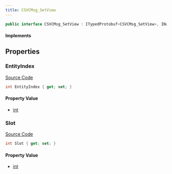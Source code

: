 ```yaml
---
title: CSVCMsg_SetView
---
```


```csharp
public interface CSVCMsg_SetView : ITypedProtobuf<CSVCMsg_SetView>, INativeHandle, INetMessage<CSVCMsg_SetView>, IDisposable
```

#### Implements

## Properties

### EntityIndex

[Source Code](https://github.com/swiftly-solution/swiftlys2/blob/beta/managed/src/SwiftlyS2.Generated/Protobufs/Interfaces/CSVCMsg_SetView.cs#L18)

```csharp
int EntityIndex { get; set; }
```

#### Property Value

- [int](https://learn.microsoft.com/dotnet/api/system.int32)

### Slot

[Source Code](https://github.com/swiftly-solution/swiftlys2/blob/beta/managed/src/SwiftlyS2.Generated/Protobufs/Interfaces/CSVCMsg_SetView.cs#L21)

```csharp
int Slot { get; set; }
```

#### Property Value

- [int](https://learn.microsoft.com/dotnet/api/system.int32)


